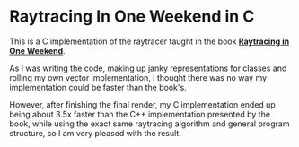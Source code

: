 # Raytracing In One Weekend in C
This is a C implementation of the raytracer taught in the book [**Raytracing in One Weekend**](https://raytracing.github.io/books/RayTracingInOneWeekend.html).

As I was writing the code, making up janky representations for classes and rolling my own vector implementation, I thought there was no way my implementation could be faster than the book's.

However, after finishing the final render, my C implementation ended up being about 3.5x faster than the C++ implementation presented by the book, while using the exact same raytracing algorithm and general program structure, so I am very pleased with the result.
